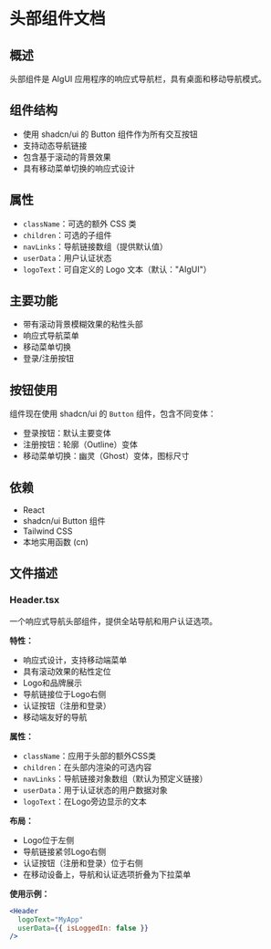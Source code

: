# 头部组件文档

## 概述
头部组件是 AIgUI 应用程序的响应式导航栏，具有桌面和移动导航模式。

## 组件结构
- 使用 shadcn/ui 的 Button 组件作为所有交互按钮
- 支持动态导航链接
- 包含基于滚动的背景效果
- 具有移动菜单切换的响应式设计

## 属性
- `className`：可选的额外 CSS 类
- `children`：可选的子组件
- `navLinks`：导航链接数组（提供默认值）
- `userData`：用户认证状态
- `logoText`：可自定义的 Logo 文本（默认："AIgUI"）

## 主要功能
- 带有滚动背景模糊效果的粘性头部
- 响应式导航菜单
- 移动菜单切换
- 登录/注册按钮

## 按钮使用
组件现在使用 shadcn/ui 的 `Button` 组件，包含不同变体：
- 登录按钮：默认主要变体
- 注册按钮：轮廓（Outline）变体
- 移动菜单切换：幽灵（Ghost）变体，图标尺寸

## 依赖
- React
- shadcn/ui Button 组件
- Tailwind CSS
- 本地实用函数 (cn)

## 文件描述

### Header.tsx

一个响应式导航头部组件，提供全站导航和用户认证选项。

**特性：**
- 响应式设计，支持移动端菜单
- 具有滚动效果的粘性定位
- Logo和品牌展示
- 导航链接位于Logo右侧
- 认证按钮（注册和登录）
- 移动端友好的导航

**属性：**
- `className`：应用于头部的额外CSS类
- `children`：在头部内渲染的可选内容
- `navLinks`：导航链接对象数组（默认为预定义链接）
- `userData`：用于认证状态的用户数据对象
- `logoText`：在Logo旁边显示的文本

**布局：**
- Logo位于左侧
- 导航链接紧邻Logo右侧
- 认证按钮（注册和登录）位于右侧
- 在移动设备上，导航和认证选项折叠为下拉菜单

**使用示例：**
```jsx
<Header 
  logoText="MyApp"
  userData={{ isLoggedIn: false }}
/>
```


